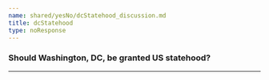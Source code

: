 ```yaml
---
name: shared/yesNo/dcStatehood_discussion.md
title: dcStatehood
type: noResponse
---
```


### Should Washington, DC, be granted US statehood?

---

